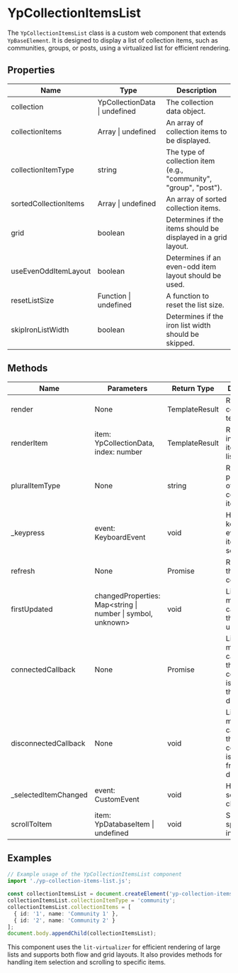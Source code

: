 # YpCollectionItemsList

The `YpCollectionItemsList` class is a custom web component that extends `YpBaseElement`. It is designed to display a list of collection items, such as communities, groups, or posts, using a virtualized list for efficient rendering.

## Properties

| Name                   | Type                              | Description                                                                 |
|------------------------|-----------------------------------|-----------------------------------------------------------------------------|
| collection             | YpCollectionData \| undefined     | The collection data object.                                                 |
| collectionItems        | Array<YpCollectionData> \| undefined | An array of collection items to be displayed.                               |
| collectionItemType     | string                            | The type of collection item (e.g., "community", "group", "post").           |
| sortedCollectionItems  | Array<YpCollectionData> \| undefined | An array of sorted collection items.                                        |
| grid                   | boolean                           | Determines if the items should be displayed in a grid layout.               |
| useEvenOddItemLayout   | boolean                           | Determines if an even-odd item layout should be used.                       |
| resetListSize          | Function \| undefined             | A function to reset the list size.                                          |
| skipIronListWidth      | boolean                           | Determines if the iron list width should be skipped.                        |

## Methods

| Name                    | Parameters                                                                 | Return Type   | Description                                                                 |
|-------------------------|----------------------------------------------------------------------------|---------------|-----------------------------------------------------------------------------|
| render                  | None                                                                       | TemplateResult | Renders the component's template.                                           |
| renderItem              | item: YpCollectionData, index: number                                      | TemplateResult | Renders an individual item in the list.                                     |
| pluralItemType          | None                                                                       | string        | Returns the plural form of the collection item type.                        |
| _keypress               | event: KeyboardEvent                                                       | void          | Handles keypress events for item selection.                                 |
| refresh                 | None                                                                       | Promise<void> | Refreshes the component.                                                    |
| firstUpdated            | changedProperties: Map<string \| number \| symbol, unknown>                | void          | Lifecycle method called after the first update.                             |
| connectedCallback       | None                                                                       | Promise<void> | Lifecycle method called when the component is added to the document.        |
| disconnectedCallback    | None                                                                       | void          | Lifecycle method called when the component is removed from the document.    |
| _selectedItemChanged    | event: CustomEvent                                                         | void          | Handles item selection changes.                                             |
| scrollToItem            | item: YpDatabaseItem \| undefined                                          | void          | Scrolls to a specific item in the list.                                     |

## Examples

```typescript
// Example usage of the YpCollectionItemsList component
import './yp-collection-items-list.js';

const collectionItemsList = document.createElement('yp-collection-items-list');
collectionItemsList.collectionItemType = 'community';
collectionItemsList.collectionItems = [
  { id: '1', name: 'Community 1' },
  { id: '2', name: 'Community 2' }
];
document.body.appendChild(collectionItemsList);
```

This component uses the `lit-virtualizer` for efficient rendering of large lists and supports both flow and grid layouts. It also provides methods for handling item selection and scrolling to specific items.